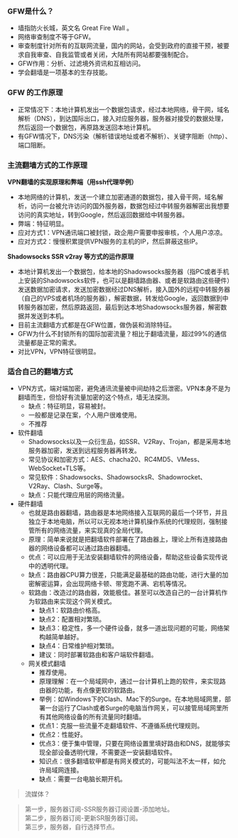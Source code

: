 ### GFW是什么？
- 墙指防火长城，英文名 Great Fire Wall 。
- 网络审查制度不等于GFW。
- 审查制度针对所有的互联网流量，国内的网站，会受到政府的直接干预，被要求自我审查、自我监管或者关闭，大陆所有网站都要强制配合。
- GFW作用：分析、过滤境外资讯和互相访问。
- 学会翻墙是一项基本的生存技能。

### GFW 的工作原理
- 正常情况下：本地计算机发出一个数据包请求，经过本地网络，骨干网，域名解析（DNS），到达国际出口，接入对应服务器，服务器对接受的数据处理，然后返回一个数据包，再原路发送回本地计算机。
- 有GFW情况下，DNS污染（解析错误地址或者不解析）、关键字阻断（http）、端口阻断。


### 主流翻墙方式的工作原理
**VPN翻墙的实现原理和弊端（用ssh代理举例）**
- 本地网络的计算机，发送一个建立加密通道的数据包，接入骨干网，域名解析，访问一台被允许访问的国外服务器，数据包经过中转服务器解密出我想要访问的真实地址，转到Google，然后返回数据给中转服务器。
- 弊端：特征明显。
- 应对方式1：VPN通讯端口被封锁，政企用户需要申报审核，个人用户凉凉。
- 应对方式2：慢慢积累提供VPN服务的主机的IP，然后屏蔽这些IP。

**Shadowsocks SSR v2ray 等方式的运作原理**
- 本地计算机发出一个数据包，给本地的Shadowsocks服务器（指PC或者手机上安装的Shadowsocks软件，也可以是翻墙路由器、或者是软路由这些硬件）发送数据加密请求，发送加密数据经过DNS解析，接入国外的远程中转服务器（自己的VPS或者机场的服务器），解密数据，转发给Google，返回数据到中转服务器加密，然后原路返回，最后到达本地Shadowsocks服务器，解密数据并发送到本机。
- 目前主流翻墙方式都是在GFW位置，做伪装和消除特征。
- GFW为什么不封锁所有的国际加密流量？相比于翻墙流量，超过99%的通信流量都是正常的需求。
- 对比VPN，VPN特征很明显。


### 适合自己的翻墙方式
- VPN方式，端对端加密，避免通讯流量被中间劫持之后泄密。VPN本身不是为翻墙而生，但恰好有流量加密的这个特点，墙无法探测。
  - 缺点：特征明显，容易被封。
  - 一般都是记录在案，个人用户很难使用。
  - 不推荐
- 软件翻墙
  - Shadowsocks以及一众衍生品，如SSR、V2Ray、Trojan，都是采用本地服务器加密，发送到远程服务器再转发。
  - 常见协议和加密方式：AES、chacha20、RC4MD5、VMess、WebSocket+TLS等。
  - 常见软件：Shadowsocks、ShadowsocksR、Shadowrocket、V2Ray、Clash、Surge等。
  - 缺点：只能代理应用层的网络流量。 
- 硬件翻墙
  - 也就是路由器翻墙，路由器是本地网络接入互联网的最后一个环节，并且独立于本地电脑，所以可以无视本地计算机操作系统的代理规则，强制接管所有的网络流量，来实现真的全局代理。
  - 原理：简单来说就是把翻墙软件部署在了路由器上，理论上所有连接路由器的网络设备都可以通过路由器翻墙。
  - 优点：可以应用于无法安装翻墙软件的网络设备，帮助这些设备实现传说中的透明代理。
  - 缺点：路由器CPU算力很差，只能满足最基础的路由功能，进行大量的加密解密运算，会出现网络卡顿、带宽跑不满、宕机等情况。
  - 软路由：改造过的路由器，效能极佳。甚至可以改造自己的一台计算机作为软路由来实现这个网关模式。
    - 缺点1：软路由价格高。
    - 缺点2：配置相对繁琐。
    - 缺点3：稳定性，多一个硬件设备，就多一道出现问题的可能，网络架构越简单越好。
    - 缺点4：日常维护相对繁琐。
    - 建议：同时部署软路由和客户端软件翻墙。
  - 网关模式翻墙
    - 推荐使用。
    - 原理理解：在一个局域网中，通过一台计算机上跑的软件，来实现路由器的功能，有点像更软的软路由。
    - 举例：如Windows下的Clash、Mac下的Surge。在本地局域网里，部署一台运行了Clash或者Surge的电脑当作网关，可以接管局域网里所有其他网络设备的所有流量同时翻墙。
    - 优点1：克服一些流量不走翻墙软件、不遵循系统代理规则。
    - 优点2：性能好。
    - 优点3：便于集中管理，只要在网络设置里填好路由和DNS，就能够实现全部设备透明代理，不需要逐一安装翻墙软件。
    - 知识点：很多翻墙软甲都是有网关模式的，可能叫法不太一样，如允许局域网连接。
    - 缺点：需要一台电脑长期开机。

> 流媒体？  






> 第一步，服务器订阅-SSR服务器订阅设置-添加地址。  
> 第二步，服务器订阅-更新SR服务器订阅。  
> 第三步，服务器，自行选择节点。  